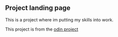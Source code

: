 <h2>Project landing page</h2>
<p>This is a project where im putting my skills into work.</p>
<p>This project is from the <a href="https://www.theodinproject.com">odin project</a></p>
